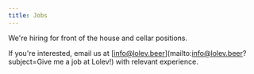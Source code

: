 ```yaml
---
title: Jobs
---
```

We're hiring for front of the house and cellar positions.

If you're interested, email us at [info@lolev.beer](mailto:info@lolev.beer?subject=Give me a job at Lolev!) with relevant experience.
